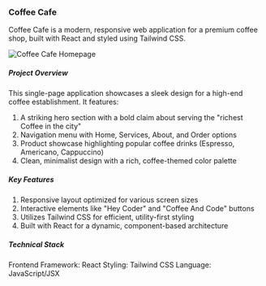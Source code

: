 ### Coffee Cafe
Coffee Cafe is a modern, responsive web application for a premium coffee shop, built with React and styled using Tailwind CSS.

![Coffee Cafe Homepage](Screenshot%20from%202024-06-26%2016-21-32.png)


##### Project Overview
This single-page application showcases a sleek design for a high-end coffee establishment. It features:

1. A striking hero section with a bold claim about serving the "richest Coffee in the city"
2. Navigation menu with Home, Services, About, and Order options
3. Product showcase highlighting popular coffee drinks (Espresso, Americano, Cappuccino)
4. Clean, minimalist design with a rich, coffee-themed color palette

##### Key Features

1. Responsive layout optimized for various screen sizes
2. Interactive elements like "Hey Coder" and "Coffee And Code" buttons
3. Utilizes Tailwind CSS for efficient, utility-first styling
4. Built with React for a dynamic, component-based architecture

##### Technical Stack

Frontend Framework: React
Styling: Tailwind CSS
Language: JavaScript/JSX

